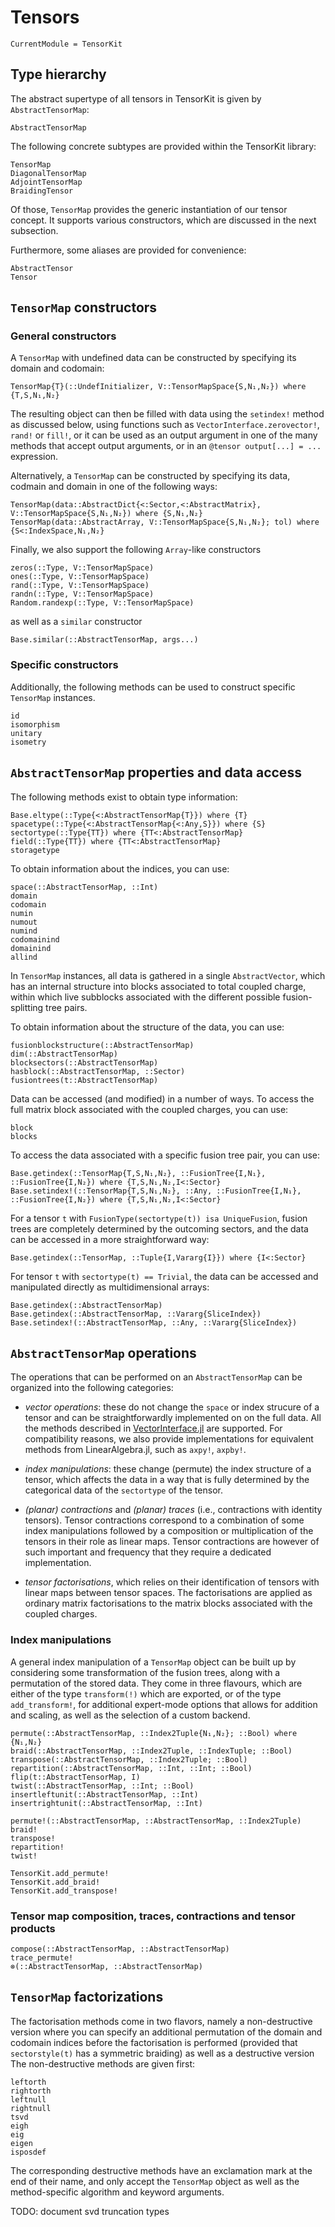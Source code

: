# Tensors

```@meta
CurrentModule = TensorKit
```

## Type hierarchy

The abstract supertype of all tensors in TensorKit is given by `AbstractTensorMap`:
```@docs
AbstractTensorMap
```

The following concrete subtypes are provided within the TensorKit library:
```@docs
TensorMap
DiagonalTensorMap
AdjointTensorMap
BraidingTensor
```

Of those, `TensorMap` provides the generic instantiation of our tensor concept. It supports
various constructors, which are discussed in the next subsection.

Furthermore, some aliases are provided for convenience:
```@docs
AbstractTensor
Tensor
```

## `TensorMap` constructors

### General constructors

A `TensorMap` with undefined data can be constructed by specifying its domain and codomain:
```@docs
TensorMap{T}(::UndefInitializer, V::TensorMapSpace{S,N₁,N₂}) where {T,S,N₁,N₂}
```

The resulting object can then be filled with data using the `setindex!` method as discussed
below, using functions such as `VectorInterface.zerovector!`, `rand!` or `fill!`, or it can 
be used as an output argument in one of the many methods that accept output arguments, or
in an `@tensor output[...] = ...` expression.

Alternatively, a `TensorMap` can be constructed by specifying its data, codmain and domain
in one of the following ways:
```@docs
TensorMap(data::AbstractDict{<:Sector,<:AbstractMatrix}, V::TensorMapSpace{S,N₁,N₂}) where {S,N₁,N₂}
TensorMap(data::AbstractArray, V::TensorMapSpace{S,N₁,N₂}; tol) where {S<:IndexSpace,N₁,N₂}
```

Finally, we also support the following `Array`-like constructors
```@docs
zeros(::Type, V::TensorMapSpace)
ones(::Type, V::TensorMapSpace)
rand(::Type, V::TensorMapSpace)
randn(::Type, V::TensorMapSpace)
Random.randexp(::Type, V::TensorMapSpace)
```
as well as a `similar` constructor
```@docs
Base.similar(::AbstractTensorMap, args...)
```

### Specific constructors

Additionally, the following methods can be used to construct specific `TensorMap` instances.
```@docs
id
isomorphism
unitary
isometry
```

## `AbstractTensorMap` properties and data access

The following methods exist to obtain type information:

```@docs
Base.eltype(::Type{<:AbstractTensorMap{T}}) where {T}
spacetype(::Type{<:AbstractTensorMap{<:Any,S}}) where {S}
sectortype(::Type{TT}) where {TT<:AbstractTensorMap}
field(::Type{TT}) where {TT<:AbstractTensorMap}
storagetype
```

To obtain information about the indices, you can use:
```@docs
space(::AbstractTensorMap, ::Int)
domain
codomain
numin
numout
numind
codomainind
domainind
allind
```

In `TensorMap` instances, all data is gathered in a single `AbstractVector`, which has an internal structure into blocks associated to total coupled charge, within which live subblocks
associated with the different possible fusion-splitting tree pairs.

To obtain information about the structure of the data, you can use:
```@docs
fusionblockstructure(::AbstractTensorMap)
dim(::AbstractTensorMap)
blocksectors(::AbstractTensorMap)
hasblock(::AbstractTensorMap, ::Sector)
fusiontrees(t::AbstractTensorMap)
```

Data can be accessed (and modified) in a number of ways. To access the full matrix block associated with the coupled charges, you can use:
```@docs
block
blocks
```

To access the data associated with a specific fusion tree pair, you can use:
```@docs
Base.getindex(::TensorMap{T,S,N₁,N₂}, ::FusionTree{I,N₁}, ::FusionTree{I,N₂}) where {T,S,N₁,N₂,I<:Sector}
Base.setindex!(::TensorMap{T,S,N₁,N₂}, ::Any, ::FusionTree{I,N₁}, ::FusionTree{I,N₂}) where {T,S,N₁,N₂,I<:Sector}
```

For a tensor `t` with `FusionType(sectortype(t)) isa UniqueFusion`, fusion trees are 
completely determined by the outcoming sectors, and the data can be accessed in a more
straightforward way:
```@docs
Base.getindex(::TensorMap, ::Tuple{I,Vararg{I}}) where {I<:Sector}
```

For tensor `t` with `sectortype(t) == Trivial`, the data can be accessed and manipulated
directly as multidimensional arrays:
```@docs
Base.getindex(::AbstractTensorMap)
Base.getindex(::AbstractTensorMap, ::Vararg{SliceIndex})
Base.setindex!(::AbstractTensorMap, ::Any, ::Vararg{SliceIndex})
```

## `AbstractTensorMap` operations

The operations that can be performed on an `AbstractTensorMap` can be organized into the
following categories:

* *vector operations*: these do not change the `space` or index strucure of a tensor and
  can be straightforwardly implemented on on the full data. All the methods described in
  [VectorInterface.jl](https://github.com/Jutho/VectorInterface.jl) are supported. For
  compatibility reasons, we also provide implementations for equivalent methods from
  LinearAlgebra.jl, such as `axpy!`, `axpby!`.

* *index manipulations*: these change (permute) the index structure of a tensor, which
  affects the data in a way that is fully determined by the categorical data of the
  `sectortype` of the tensor.
  
* *(planar) contractions* and *(planar) traces* (i.e., contractions with identity tensors).
  Tensor contractions correspond to a combination of some index manipulations followed by
  a composition or multiplication of the tensors in their role as linear maps.
  Tensor contractions are however of such important and frequency that they require a
  dedicated implementation.

* *tensor factorisations*, which relies on their identification of tensors with linear maps
  between tensor spaces. The factorisations are applied as ordinary matrix factorisations
  to the matrix blocks associated with the coupled charges.

### Index manipulations

A general index manipulation of a `TensorMap` object can be built up by considering some
transformation of the fusion trees, along with a permutation of the stored data. They come
in three flavours, which are either of the type `transform(!)` which are exported, or of the
type `add_transform!`, for additional expert-mode options that allows for addition and
scaling, as well as the selection of a custom backend.

```@docs
permute(::AbstractTensorMap, ::Index2Tuple{N₁,N₂}; ::Bool) where {N₁,N₂}
braid(::AbstractTensorMap, ::Index2Tuple, ::IndexTuple; ::Bool)
transpose(::AbstractTensorMap, ::Index2Tuple; ::Bool)
repartition(::AbstractTensorMap, ::Int, ::Int; ::Bool)
flip(t::AbstractTensorMap, I)
twist(::AbstractTensorMap, ::Int; ::Bool)
insertleftunit(::AbstractTensorMap, ::Int)
insertrightunit(::AbstractTensorMap, ::Int)
```

```@docs
permute!(::AbstractTensorMap, ::AbstractTensorMap, ::Index2Tuple)
braid!
transpose!
repartition!
twist!
```

```@docs
TensorKit.add_permute!
TensorKit.add_braid!
TensorKit.add_transpose!
```

### Tensor map composition, traces, contractions and tensor products

```@docs
compose(::AbstractTensorMap, ::AbstractTensorMap)
trace_permute!
⊗(::AbstractTensorMap, ::AbstractTensorMap)
```

## `TensorMap` factorizations

The factorisation methods come in two flavors, namely a non-destructive version where you
can specify an additional permutation of the domain and codomain indices before the
factorisation is performed (provided that `sectorstyle(t)` has a symmetric braiding) as
well as a destructive version The non-destructive methods are given first:

```@docs
leftorth
rightorth
leftnull
rightnull
tsvd
eigh
eig
eigen
isposdef
```

The corresponding destructive methods have an exclamation mark at the end of their name,
and only accept the `TensorMap` object as well as the method-specific algorithm and keyword
arguments.


TODO: document svd truncation types
